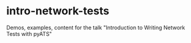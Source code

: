 # intro-network-tests
Demos, examples, content for the talk "Introduction to Writing Network Tests with pyATS"
